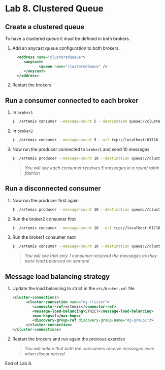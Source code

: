 # Lab 8. Clustered Queue

## Create a clustered queue

To have a clustered queue it must be defined in both brokers.

1. Add an anycast queue configuration to both brokers.

   ```XML
     <address name="clusteredQueue">
        <anycast>
               <queue name="clusteredQueue" />
        </anycast>
     </address>
   ```

1. Restart the brokers

## Run a consumer connected to each broker

1. In `broker1`

   ```sh
   $ ./artemis consumer --message-count 5 --destination queue://clusteredQueue
   ```

1. In `broker2`

   ```sh
   $ ./artemis consumer --message-count 5 --url tcp://localhost:61716 --destination queue://clusteredQueue
   ```

1. Now run the producer connected to `broker1` and send 10 messages

   ```sh
   $ ./artemis producer --message-count 10 --destination queue://clusteredQueue
   ```

   >*You will see each consumer receives 5 messages in a round robin fashion*

## Run a disconnected consumer

1. Now run the producer first again

   ```sh
   $ ./artemis producer --message-count 10 --destination queue://clusteredQueue
   ```

1. Run the broker2 consumer first

   ```sh
   $ ./artemis consumer --message-count 10 --url tcp://localhost:61716 --destination queue://clusteredQueue
   ```

1. Run the broker1 consumer next

   ```sh
   $ ./artemis consumer --message-count 10 --destination queue://clusteredQueue
   ```
   >*You will see that only 1 consumer received the messages as they were load balanced on demand*

## Message load balancing strategy

1. Update the load balancing to strict in the `etc/broker.xml` file

   ```XML
   <cluster-connections>
         <cluster-connection name="my-cluster">
            <connector-ref>artemis</connector-ref>
            <message-load-balancing>STRICT</message-load-balancing>
            <max-hops>1</max-hops>
            <discovery-group-ref discovery-group-name="dg-group1"/>
         </cluster-connection>
   </cluster-connections>
   ```

1. Restart the brokers and run again the previous exercise

   >*You will notice that both the consumers receive messages even when disconnected*

End of Lab 8.
